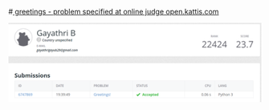 #[ greetings - problem specified at online judge open.kattis.com](https://open.kattis.com/problems/greetings2)

![greetings](greetings.png)

